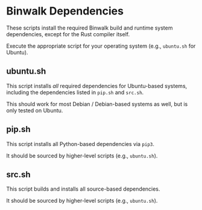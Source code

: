 # Binwalk Dependencies

These scripts install the required Binwalk build and runtime system dependencies, except for the Rust compiler itself.

Execute the appropriate script for your operating system (e.g., `ubuntu.sh` for Ubuntu).

## ubuntu.sh

This script installs *all* required dependencies for Ubuntu-based systems, including the dependencies listed in `pip.sh` and `src.sh`.

This should work for most Debian / Debian-based systems as well, but is only tested on Ubuntu.

## pip.sh

This script installs all Python-based dependencies via `pip3`.

It should be sourced by higher-level scripts (e.g., `ubuntu.sh`).

## src.sh

This script builds and installs all source-based dependencies.

It should be sourced by higher-level scripts (e.g., `ubuntu.sh`).

